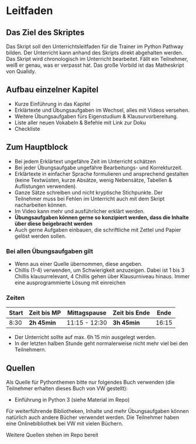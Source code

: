 # Leitfaden

## Das Ziel des Skriptes

Das Skript soll den Unterrichtsleitfaden für die Trainer im Python Pathway bilden. Der Unterricht kann anhand des Skripts direkt abgehalten werden.
Das Skript wird chronologisch im Unterricht bearbeitet. Fällt ein Teilnehmer, weiß er genau, was er verpasst hat.
Das große Vorbild ist das Matheskript von Qualidy.

## Aufbau einzelner Kapitel

* Kurze Einführung in das Kapitel
* Erklärtexte und Übungsaufgaben im Wechsel, alles mit Videos versehen.
* Weitere Übungsaufgaben fürs Eigenstudium & Klausurvorbereitung.
* Liste aller neuen Vokabeln & Befehle mit Link zur Doku
* Checkliste

## Zum Hauptblock

* Bei jedem Erklärtext ungefähre Zeit im Unterricht schätzen
* Bei jeder Übungsaufgabe ungefähre Bearbeitungs- und Korrekturzeit.
* Erklärtexte in einfacher Sprache formulieren und ansprechend gestalten (keine Textwüsten, kurze Absätze, wenig Nebensätze, Tabellen & Auflistungen verwenden).
* Ganze Sätze schreiben und nicht kryptische Stichpunkte. Der Teilnehmer muss bei Fehlen im Unterricht auch mit dem Skript nacharbeiten können.
* Im Video kann mehr und ausführlicher erklärt werden.
* **Übungsaufgaben können gerne so konzipiert werden, dass die Inhalte über diese beigebracht werden**
* Auch gerne Aufgaben einbauen, die schriftliche mit Zettel und Papier gelöst werden sollen.

### Bei allen Übungsaufgaben gilt

* Wenn aus einer Quelle übernommen, diese angeben.
* Chillis (1-4) verwenden, um Schwierigkeit anzuzeigen. Dabei ist 1 bis 3 Chillis klausurrelevant, 4 Chillis gehen über Klausurniveau hinaus.
  Immer eine ausprogrammierte Lösung mit einreichen

### Zeiten

| Start | Zeit bis MP  | Mittagspause  | Zeit bis Ende | Ende  |
|-------|--------------|---------------|---------------|-------|
| 8:30  | **2h 45min** | 11:15 - 12:30 | **3h 45min**  | 16:15 |

* Der Unterricht sollte auf max. 6h 15 min ausgelegt werden.
* In der letzten halben Stunde geht normalerweise nicht mehr viel bei den Teilnehmern.



## Quellen

Als Quelle für Pythonthemen bitte nur folgendes Buch verwenden (die Teilnehmer erhalten dieses Buch von VW gestellt):
* Einführung in Python 3 (siehe Material im Repo)

Für weiterführende Bibliotheken, Inhalte und mehr Übungsaufgaben können natürlich auch andere Bücher verwendet werden. Die Teilnehmer haben eine Onlinebibliothek bei VW mit vielen Büchern.

Weitere Quellen stehen im Repo bereit
